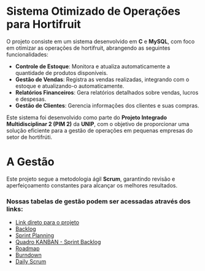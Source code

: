 # Sistema Otimizado de Operações para Hortifruit

O projeto consiste em um sistema desenvolvido em **C** e **MySQL**, com foco em otimizar as operações de hortifruit, abrangendo as seguintes funcionalidades:

- **Controle de Estoque**: Monitora e atualiza automaticamente a quantidade de produtos disponíveis.
- **Gestão de Vendas**: Registra as vendas realizadas, integrando com o estoque e atualizando-o automaticamente.
- **Relatórios Financeiros**: Gera relatórios detalhados sobre vendas, lucros e despesas.
- **Gestão de Clientes**: Gerencia informações dos clientes e suas compras.

Este sistema foi desenvolvido como parte do **Projeto Integrado Multidisciplinar 2 (PIM 2)** da **UNIP**, com o objetivo de proporcionar uma solução eficiente para a gestão de operações em pequenas empresas do setor de hortifrúti.

# A Gestão
Este projeto segue a metodologia ágil **Scrum**, garantindo revisão e aperfeiçoamento constantes para alcançar os melhores resultados.

### Nossas tabelas de gestão podem ser acessadas através dos links:
- [Link direto para o projeto](https://github.com/users/jotaCorsino/projects/1/views/19)
- [Backlog](https://github.com/users/jotaCorsino/projects/1/views/19?sliceBy%5Bvalue%5D=1+-+Backlog)
- [Sprint Planning](https://github.com/users/jotaCorsino/projects/1/views/19?sliceBy%5Bvalue%5D=2+-+Sprint+Planning)
- [Quadro KANBAN - Sprint Backlog](https://github.com/users/jotaCorsino/projects/1/views/2)
- [Roadmap](https://github.com/users/jotaCorsino/projects/1/views/12)
- [Burndown]()
- [Daily Scrum](https://github.com/users/jotaCorsino/projects/1/views/19?sliceBy%5Bvalue%5D=3+-+Daily+Scrum+Meeting)
